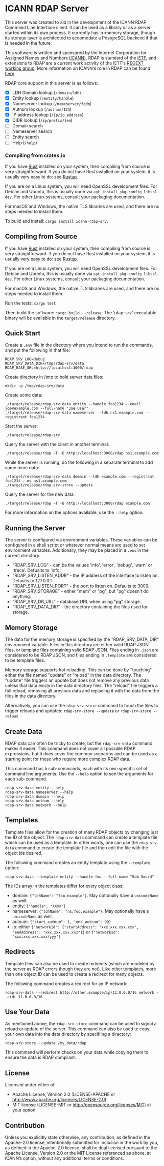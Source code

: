 ICANN RDAP Server
=================

This server was created to aid in the development of the ICANN RDAP Command Line Interface client.
It can be used as a library or as a server started within its own process. It currently has in-memory
storage, though its storage layer is architected to accomodate a PostgreSQL backend if that is needed
in the future.

This software is written and sponsored
by the Internet Corporation for Assigned Names and Numbers [(ICANN)](https://www.icann.org). 
RDAP is standard of the [IETF](https://ietf.org/), and extensions
to RDAP are a current work activity of the IETF's [REGEXT working group](https://datatracker.ietf.org/wg/regext/documents/).
More information on ICANN's role in RDAP can be found [here](https://www.icann.org/rdap).

RDAP core support in this server is as follows:

- [X] LDH Domain lookup (`/domain/ldh`)
- [X] Entity lookup (`/entity/handle`)
- [X] Nameserver lookup (`/nameserver/fqdn`)
- [X] Autnum lookup (`/autnum/123`)
- [X] IP address lookup (`/ip/ip_address`)
- [X] CIDR lookup (`/ip/prefix/len`)
- [ ] Domain search
- [ ] Nameserver search
- [ ] Entity search
- [ ] Help (`/help`)

### Compiling from crates.io

If you have [Rust](https://www.rust-lang.org/) installed on your system, then compiling from source is
very straightforward. If you do not have Rust installed on your system, it is usually very easy to do:
see [Rustup](https://rustup.rs/).

If you are on a Linux system, you will need OpenSSL development files. For Debian and Ubuntu, this is
usually done via `apt install pkg-config libssl-dev`. For other Linux systems, consult your packaging
documentation.

For macOS and Windows, the native TLS libraries are used, and there are no steps needed to install them.

To build and install: `cargo install icann-rdap-srv`.

## Compiling from Source

If you have [Rust](https://www.rust-lang.org/) installed on your system, then compiling from source is
very straightforward. If you do not have Rust installed on your system, it is usually very easy to do:
see [Rustup](https://rustup.rs/).

If you are on a Linux system, you will need OpenSSL development files. For Debian and Ubuntu, this is
usually done via `apt install pkg-config libssl-dev`. For other Linux systems, consult your packaging
documentation.

For macOS and Windows, the native TLS libraries are used, and there are no steps needed to install them.

Run the tests: `cargo test`

Then build the software: `cargo build --release`. The 'rdap-srv' executable binary will be available 
in the `target/release` directory.

## Quick Start

Create a `.env` file in the directory where you intend to run the commands, and put the following in that file:

    RDAP_SRV_LOG=debug
    RDAP_SRV_DATA_DIR=/tmp/rdap-srv/data
    RDAP_BASE_URL=http://localhost:3000/rdap

Create directory in /tmp to hold server data files:

    mkdir -p /tmp/rdap-srv/data

Create some data:

    ./target/release/rdap-srv-data entity --handle foo1234 --email joe@example.com --full-name "Joe User"
    ./target/release/rdap-srv-data nameserver --ldh ns1.example.com --registrant foo1234

Start the server:

    ./target/release/rdap-srv

Query the server with the client in another terminal:

    ./target/release/rdap -T -B http://localhost:3000/rdap ns1.example.com

While the server is running, do the following in a separate terminal to add some more data:

    ./target/release/rdap-srv-data domain --ldh example.com --registrant foo1234 --ns ns1.example.com
    ./target/release/rdap-srv-store --update

Query the server for the new data:

    ./target/release/rdap -T -B http://localhost:3000/rdap example.com

For more information on the options available, use the `--help` option.

## Running the Server

The server is configured via environment variables. These variables can be configured in a shell
script or whatever normal means are used to set environment variables. Additionally, they may be
placed in a `.env` in the current directory.

* "RDAP_SRV_LOG" - can be the values 'info', 'error', 'debug', 'warn' or 'trace'. Defualts to 'info'.
* "RDAP_SRV_LISTEN_ADDR" - the IP address of the interface to listen on. Defaults to 127.0.0.1.
* "RDAP_SRV_LISTEN_PORT" - the port to listen on. Defaults to 3000.
* "RDAP_SRV_STORAGE" - either "mem" or "pg", but "pg" doesn't do anything.
* "RDAP_SRV_DB_URL" - database URL when using "pg" storage.
* "RDAP_SRV_DATA_DIR" - the directory containing the files used for storage.

## Memory Storage

The data for the memory storage is specified by the "RDAP_SRV_DATA_DIR" environment variable.
Files in this directory are either valid RDAP JSON files, or template files containing valid
RDAP JSON. Files ending in `.json` are considered to be RDAP JSON, and files ending in `.template`
are considered to be template files.

Memory storage supports hot reloading. This can be done by "touching" either the file
named "update" or "reload" in the data directory. The "update" file triggers an update
but does not remove any previous data unless that data exists in the data directory files.
The "reload" file triggers a full reload, removing all previous data and replacing it with
the data from the files in the data directory.

Alternatively, you can use the `rdap-srv-store` command to touch the files to trigger
reloads and updates: `rdap-srv-store --update` or `rdap-srv-store --reload`.

## Create Data

RDAP data can often be tricky to create, but the `rdap-srv-data` command makes it easier.
This command does not cover all possible RDAP expressions, but it does cover the common
scenarios and can be used as a starting point for those who require more complex RDAP data.

This command has 5 sub-commands, each with its own specific set of command line arguments.
Use the `--help` option to see the arguments for each sub-command.

    rdap-srv-data entity --help
    rdap-srv-data nameserver --help
    rdap-srv-data domain --help
    rdap-srv-data autnum --help    
    rdap-srv-data network --help

## Templates

Template files allow for the creation of many RDAP objects by changing just the ID of the object.
The `rdap-srv-data` command can create a template file which can be used as a template. In other words,
one can use the `rdap-srv-data` command to create the template file and then edit the file with
the object ids desired.

The following command creates an entity template using the `--template` option:

    rdap-srv-data --template entity --handle foo --full-name "Bob Smurd"

The IDs array in the templates differ for every object class:

* domain: `{"ldhName": "foo.example"}`. May optionally have a `unicodeName` as well.
* entity: `{"handle"; "XXXX"}`
* nameserver: `{"ldhName": "ns.foo.example"}`. May optionally have a `unicodeName` as well.
* autnum: `{"start_autnum": 1, "end_autnum": 99}`
* ip: either `{"networkId": {"startAddress": "xxx.xxx.xxx.xxx", "endAddress": "xxx.xxx.xxx.xxx"}}` or `{"networkId": "xxx.xxx.xxx.xxx/yyy"}`

## Redirects

Template files can also be used to create redirects (which are modeled by the server as RDAP errors though they are not).
Like other templates, more than one object ID can be used to create a redirect for many objects.

The following command creates a redirect for an IP network:

    rdap-srv-data --redirect http://other.example/ip/11.0.0.0/16 network --cidr 11.0.0.0/16

## Use Your Data

As mentioned above, the `rdap-srv-store` command can be used to signal a reload or update
of the server. This command can also be used to copy your own data into the data directory
by specifiing a directory:

    rdap-srv-store --update /my_data/rdap

This command will perform checks on your data while copying them to ensure the data is
RDAP compliant.

License
-------

Licensed under either of
* Apache License, Version 2.0 (LICENSE-APACHE or http://www.apache.org/licenses/LICENSE-2.0)
* MIT license (LICENSE-MIT or http://opensource.org/licenses/MIT) at your option.

Contribution
------------

Unless you explicitly state otherwise, any contribution, as defined in the Apache-2.0 license, 
intentionally submitted for inclusion in the work by you, as defined in the Apache-2.0 license, 
shall be dual licensed pursuant to the Apache License, Version 2.0 or the MIT License referenced 
as above, at ICANN’s option, without any additional terms or conditions.
